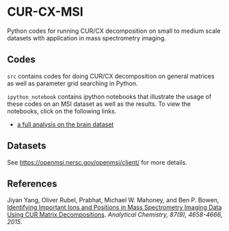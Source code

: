 # CUR-CX-MSI
Python codes for running CUR/CX decomposition on small to medium scale datasets with application in mass spectrometry imaging. 

## Codes
`src` contains codes for doing CUR/CX decomposition on general matrices as well as parameter grid searching in Python.

`ipython_notebook` contains ipython notebooks that illustrate the usage of these codes on an MSI dataset as well as the results.
To view the notebooks, click on the following links.
+ [a full analysis on the brain dataset](http://nbviewer.ipython.org/github/chocjy/CUR-CX-MSI/blob/master/ipython_notebook/Full_Analysis_Brain.ipynb)

## Datasets
See https://openmsi.nersc.gov/openmsi/client/ for more details.

## References
Jiyan Yang, Oliver Rubel, Prabhat, Michael W. Mahoney, and Ben P. Bowen, [Identifying Important Ions and Positions in Mass Spectrometry Imaging Data Using CUR Matrix Decompositions](http://pubs.acs.org/doi/abs/10.1021/ac5040264). *Analytical Chemistry, 87(9), 4658-4666, 2015*.

